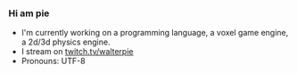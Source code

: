 ### Hi am pie

- I'm currently working on a programming language, a voxel game engine, a 2d/3d physics engine.
- I stream on [twitch.tv/walterpie](https://twitch.tv/walterpie)
- Pronouns: UTF-8
